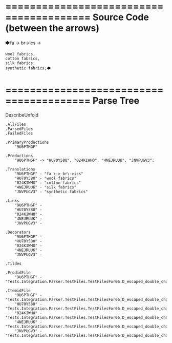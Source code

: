 ========================================
Source Code (between the arrows)
========================================

🡆fa \-> br\->ics ->

    wool fabrics,
    cotton fabrics,
    silk fabrics,
    synthetic fabrics;🡄

========================================
Parse Tree
========================================
DescribeUnfold

    .AllFiles
    .ParsedFiles
    .FailedFiles

    .PrimaryProductions
        "9U6PTHGF" 

    .Productions
        "9U6PTHGF" -> "HU70Y580", "024KIWHO", "4NEJRUUK", "JNVPUGV3";

    .Translations
        "9U6PTHGF" - "fa \-> br\->ics"
        "HU70Y580" - "wool fabrics"
        "024KIWHO" - "cotton fabrics"
        "4NEJRUUK" - "silk fabrics"
        "JNVPUGV3" - "synthetic fabrics"

    .Links
        "9U6PTHGF" - 
        "HU70Y580" - 
        "024KIWHO" - 
        "4NEJRUUK" - 
        "JNVPUGV3" - 

    .Decorators
        "9U6PTHGF" - 
        "HU70Y580" - 
        "024KIWHO" - 
        "4NEJRUUK" - 
        "JNVPUGV3" - 

    .Tildes

    .ProdidFile
        "9U6PTHGF" - "Tests.Integration.Parser.TestFiles.TestFilesFor06.D_escaped_double_characters1.ds"

    .ItemidFile
        "9U6PTHGF" - "Tests.Integration.Parser.TestFiles.TestFilesFor06.D_escaped_double_characters1.ds"
        "HU70Y580" - "Tests.Integration.Parser.TestFiles.TestFilesFor06.D_escaped_double_characters1.ds"
        "024KIWHO" - "Tests.Integration.Parser.TestFiles.TestFilesFor06.D_escaped_double_characters1.ds"
        "4NEJRUUK" - "Tests.Integration.Parser.TestFiles.TestFilesFor06.D_escaped_double_characters1.ds"
        "JNVPUGV3" - "Tests.Integration.Parser.TestFiles.TestFilesFor06.D_escaped_double_characters1.ds"

